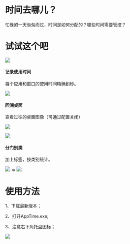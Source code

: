 # 时间去哪儿？
忙碌的一天匆匆而过，时间是如何分配的？哪些时间需要管控？

# 试试这个吧
![](https://github.com/newdraw/AppTime/blob/master/files/tv.jpg) 

#### 记录使用时间
每个应用和窗口的使用时间精确到秒。

![](https://github.com/newdraw/AppTime/blob/master/files/list.jpg)

#### 回溯桌面
查看过往的桌面图像（可通过配置关闭）

![](https://github.com/newdraw/AppTime/blob/master/files/time.jpg)

![](https://github.com/newdraw/AppTime/blob/master/files/playback.gif)

#### 分门别类
加上标签，按类别统计。

![](https://github.com/newdraw/AppTime/blob/master/files/tag.jpg)
=>
![](https://github.com/newdraw/AppTime/blob/master/files/tagview.jpg)
 
# 使用方法
1、下载最新版本；

2、打开AppTime.exe;

3、注意右下角托盘图标；

![](https://github.com/newdraw/AppTime/blob/master/files/icon.jpg) 

